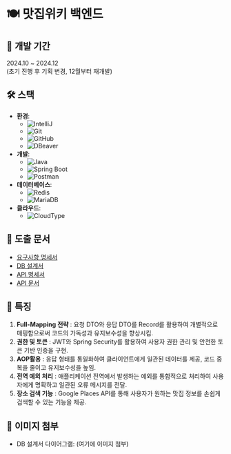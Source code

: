 # 🍽️ 맛집위키 백엔드

## 📅 개발 기간
2024.10 ~ 2024.12  
(초기 진행 후 기획 변경, 12월부터 재개발)

## 🛠️ 스택
- **환경**: 
  - ![IntelliJ](https://img.shields.io/badge/IDE-IntelliJ-orange)
  - ![Git](https://img.shields.io/badge/Version%20Control-Git-black)
  - ![GitHub](https://img.shields.io/badge/Repository-GitHub-181717)
  - ![DBeaver](https://img.shields.io/badge/DB%20Tool-DBeaver-blue)
- **개발**: 
  - ![Java](https://img.shields.io/badge/Language-Java-red)
  - ![Spring Boot](https://img.shields.io/badge/Framework-Spring%20Boot-green)
  - ![Postman](https://img.shields.io/badge/API%20Tool-Postman-ff6c37)
- **데이터베이스**: 
  - ![Redis](https://img.shields.io/badge/DB-Redis-dc382d)
  - ![MariaDB](https://img.shields.io/badge/DB-MariaDB-003545)
- **클라우드**: 
  - ![CloudType](https://img.shields.io/badge/Cloud-CloudType-00C4E0)

## 📄 도출 문서
- [요구사항 명세서](https://www.notion.so/1407cdc4a1c380faaf0dda3addf9e844?pvs=4)
- [DB 설계서](https://www.notion.so/DB-bb82d002d0de42c2a6928d844d76d4d5?pvs=4) 
- [API 명세서](https://www.notion.so/API-486f0e07085b488d894e18d6671b601d?pvs=4)
- [API 문서](https://documenter.getpostman.com/view/34639101/2sAYHxmibi)

## 🌟 특징
1. **Full-Mapping 전략** : 요청 DTO와 응답 DTO를 Record를 활용하여 개별적으로 매핑함으로써 코드의 가독성과 유지보수성을 향상시킴.
2. **권한 및 토큰** : JWT와 Spring Security를 활용하여 사용자 권한 관리 및 안전한 토큰 기반 인증을 구현.
3. **AOP활용** : 응답 형태를 통일화하여 클라이언트에게 일관된 데이터를 제공, 코드 중복을 줄이고 유지보수성을 높임.
4. **전역 예외 처리** : 애플리케이션 전역에서 발생하는 예외를 통합적으로 처리하여 사용자에게 명확하고 일관된 오류 메시지를 전달.
5. **장소 검색 기능** : Google Places API를 통해 사용자가 원하는 맛집 정보를 손쉽게 검색할 수 있는 기능을 제공.

## 📸 이미지 첨부
- DB 설계서 다이어그램: (여기에 이미지 첨부)
